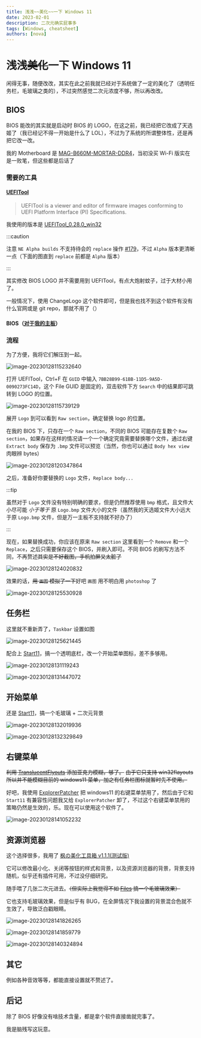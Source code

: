 ```yaml
---
title: 浅浅~~美化~~一下 Windows 11
date: 2023-02-01
description: 二次元确实屁事多
tags: [Windows, cheatsheet]
authors: [nova]
---
```


# 浅浅~~美化~~一下 Windows 11

闲得无事，随便改改，其实在此之前我就已经对于系统做了一定的美化了（透明任务栏，毛玻璃之类的），不过突然感觉二次元浓度不够，所以再改改。

<!--truncate-->

## BIOS

BIOS 能改的其实就是启动时 BIOS 的 LOGO，在这之前，我已经把它改成了天选姬了（我已经记不得一开始是什么了 LOL），不过为了系统的所谓整体性，还是再把它改一改。

我的 Motherboard 是 [MAG-B660M-MORTAR-DDR4](https://www.msi.com/Motherboard/MAG-B660M-MORTAR-DDR4)，当初没买 Wi-Fi 版实在是一败笔，但这些都是后话了

### 需要的工具

#### [UEFITool](https://github.com/LongSoft/UEFITool)

> UEFITool is a viewer and editor of firmware images conforming to UEFI Platform Interface (PI) Specifications.

我使用的版本是 [UEFITool_0.28.0_win32](https://github.com/LongSoft/UEFITool/releases/tag/0.28.0)

:::caution

注意 `NE Alpha builds` 不支持待会的 `replace` 操作 [#179](https://github.com/LongSoft/UEFITool/issues/179)，不过 `Alpha` 版本更清晰一点（下面的图直到 `replace` 前都是 `Alpha` 版本）

:::

其实修改 BIOS LOGO 并不需要用到 UEFITool，有点大炮射蚊子，过于大材小用了。

一般情况下，使用 ChangeLogo 这个软件即可，但是我也找不到这个软件有没有什么官网或是 git repo，那就不用了（）

#### BIOS（[对于我的主板](https://www.msi.com/Motherboard/MAG-B660M-MORTAR-DDR4/support#bios)）

### 流程

为了方便，我将它们解压到一起。

![image-20230128115232640](https://oss.nova.gal/img/image-20230128115232640.png)

打开 UEFITool，Ctrl+F 在 `GUID` 中输入 `7BB28B99-61BB-11D5-9A5D-0090273FC14D`，这个 File GUID 是固定的，双击软件下方 `Search` 中的结果即可跳转到 LOGO 的位置。

![image-20230128115739129](https://oss.nova.gal/img/image-20230128115739129.png)

展开 `Logo` 到可以看到 `Raw section`，确定替换 logo 的位置。

在我的 BIOS 下，只存在一个 `Raw section`，不同的 BIOS 可能存在复数个 `Raw section`，如果存在这样的情况请一个一个确定究竟需要替换哪个文件，通过右键 `Extract body` 保存为 `.bmp` 文件可以预览（当然，你也可以通过 `Body hex view` 肉眼辨 bytes）

![image-20230128120347864](https://oss.nova.gal/img/image-20230128120347864.png)

之后，准备好你要替换的 `Logo` 文件，`Replace body...`

:::tip

虽然对于 `Logo` 文件没有特别明确的要求，但是仍然推荐使用 `bmp` 格式，且文件大小尽可能 _小于等于_ 原 `Logo.bmp` 文件大小的文件（虽然我的天选姬文件大小远大于原 `Logo.bmp` 文件，但是万一主板不支持就不好办了）

:::

现在，如果替换成功，你应该在原来 `Raw section` 这里看到一个 `Remove` 和一个 `Replace`，之后只需要保存这个 BIOS，并刷入即可。不同 BIOS 的刷写方法不同，不再赘述~~其实是不好截图，手机拍屏又太脏了~~

![image-20230128124020832](https://oss.nova.gal/img/image-20230128124020832.png)

效果的话，~~用 `画图` 模拟了一下~~好吧 `画图` 用不明白用 `photoshop` 了

![image-20230128125530928](https://oss.nova.gal/img/image-20230128125530928.png)

## 任务栏

这里就不重新弄了，`Taskbar` 设置如图

![image-20230128125621445](https://oss.nova.gal/img/image-20230128125621445.png)

配合上 [Start11](https://store.steampowered.com/app/1811010/Start11/)，搞一个透明底栏，改一个开始菜单图标，差不多够用。

![image-20230128131119243](https://oss.nova.gal/img/image-20230128131119243.png)

![image-20230128131447072](https://oss.nova.gal/img/image-20230128131447072.png)

## 开始菜单

还是 [Start11](https://store.steampowered.com/app/1811010/Start11/)，搞一个毛玻璃 + 二次元背景

![image-20230128132019936](https://oss.nova.gal/img/image-20230128132019936.png)

![image-20230128132329849](https://oss.nova.gal/img/image-20230128132329849.png)

## 右键菜单

~~利用 [TranslucentFlyouts](https://github.com/ALTaleX531/TranslucentFlyouts) 添加亚克力模糊，够了。~~ ~~由于它只支持 win32flayouts 所以并不能模糊目前的 windows11 菜单，加之有任务栏图标就暂时先不使用。~~

好吧，我使用 [ExplorerPatcher](https://github.com/valinet/ExplorerPatcher) 把 windows11 的右键菜单禁用了，然后由于它和 `Start11` 有兼容性问题我又给 `ExplorerPatcher` 卸了，不过这个右键菜单禁用的策略仍然是生效的，乐。现在可以使用这个软件了。

![image-20230128141052232](https://oss.nova.gal/img/image-20230128141052232.png)

## 资源浏览器

这个选择很多，我用了 [枫の美化工具箱 v1.1.1(测试版)](https://winmoes.com/tools/12948.html)

它可以修改最小化、关闭等按钮的样式和背景，以及资源浏览器的背景，背景支持随机，似乎还有插件可用，不过没仔细研究。

随手喂了几张二次元进去。~~（但实际上我觉得不如 [Files](https://www.microsoft.com/store/productId/9NGHP3DX8HDX) 搞一个毛玻璃效果）~~

它也支持毛玻璃效果，但是似乎有 BUG，在全屏情况下我设置的背景混合色就不生效了，导致泛白戳眼睛。

![image-20230128141826265](https://oss.nova.gal/img/image-20230128141826265.png)

![image-20230128141859779](https://oss.nova.gal/img/image-20230128141859779.png)

![image-20230128140324894](https://oss.nova.gal/img/image-20230128140324894.png)

## 其它

例如各种音效等等，都能直接设置就不赘述了。

## 后记

除了 BIOS 好像没有啥技术含量，都是拿个软件直接凿就完事了。

我是脑残写这玩意。
